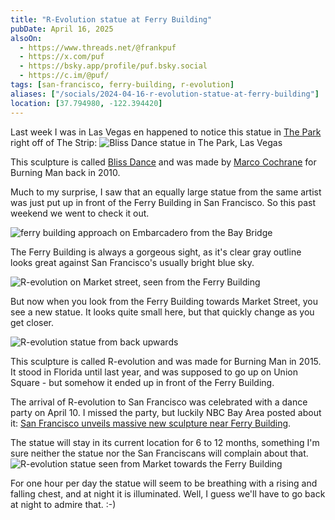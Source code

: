 ```yaml
---
title: "R-Evolution statue at Ferry Building"
pubDate: April 16, 2025
alsoOn:
  - https://www.threads.net/@frankpuf
  - https://x.com/puf
  - https://bsky.app/profile/puf.bsky.social
  - https://c.im/@puf/
tags: [san-francisco, ferry-building, r-evolution]
aliases: ["/socials/2024-04-16-r-evolution-statue-at-ferry-building"]
location: [37.794980, -122.394420]
---
```


Last week I was in Las Vegas en happened to notice this statue in [The Park][the-park] right off of The Strip:
![Bliss Dance statue in The Park, Las Vegas](https://i.imgur.com/cKTGm5T.png)

This sculpture is called [Bliss Dance][bliss-dance] and was made by [Marco Cochrane][artist] for Burning Man back in 2010.

Much to my surprise, I saw that an equally large statue from the same artist was just put up in front of the Ferry Building in San Francisco. So this past weekend we went to check it out.

![ferry building approach on Embarcadero from the Bay Bridge](https://i.imgur.com/gZGQ4MH.png)

The Ferry Building is always a gorgeous sight, as it's clear gray outline looks great against San Francisco's usually bright blue sky.

![R-evolution on Market street, seen from the Ferry Building](https://i.imgur.com/sVL5QnT.jpeg)

But now when you look from the Ferry Building towards Market Street, you see a new statue. It looks quite small here, but that quickly change as you get closer.

![R-evolution statue from back upwards](https://i.imgur.com/s66G4oe.png)

This sculpture is called R-evolution and was made for Burning Man in 2015. It stood in Florida until last year, and was supposed to go up on Union Square - but somehow it ended up in front of the Ferry Building.

The arrival of R-evolution to San Francisco was celebrated with a dance party on April 10. I missed the party, but luckily NBC Bay Area posted about it: [San Francisco unveils massive new sculpture near Ferry Building][article]. 

The statue will stay in its current location for 6 to 12 months, something I'm sure neither the statue nor the San Franciscans will complain about that. 
![R-evolution statue seen from Market towards the Ferry Building](https://i.imgur.com/Tco5Kxd.jpeg)

For one hour per day the statue will seem to be breathing with a rising and falling chest, and at night it is illuminated. Well, I guess we'll have to go back at night to admire that. :-)


 [the-park]: https://maps.app.goo.gl/U5mANSebMdV8LrrN7
 [artist]: https://www.marcocochrane.com/
 [bliss-dance]: https://www.marcocochrane.com/work/bliss-dance
 [r-evolution]: https://www.marcocochrane.com/work/rev
 [article]: https://www.nbcbayarea.com/news/local/san-francisco-statue-ferry-building/3841932